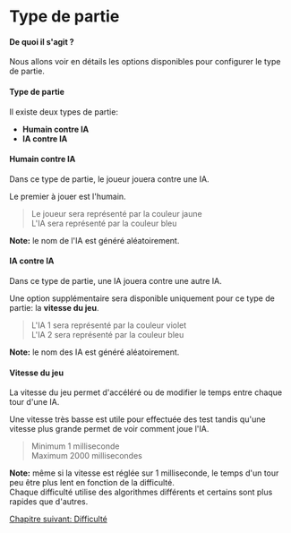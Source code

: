 # Type de partie

#### De quoi il s'agit ?

Nous allons voir en détails les options disponibles pour configurer le type de partie.

#### Type de partie

Il existe deux types de partie:

- **Humain contre IA**
- **IA contre IA**

#### Humain contre IA

Dans ce type de partie, le joueur jouera contre une IA.

Le premier à jouer est l'humain.

> Le joueur sera représenté par la couleur jaune  
> L'IA sera représenté par la couleur bleu

**Note:** le nom de l'IA est généré aléatoirement.

#### IA contre IA

Dans ce type de partie, une IA jouera contre une autre IA.

Une option supplémentaire sera disponible uniquement pour ce type de partie: la **vitesse du jeu**.

> L'IA 1 sera représenté par la couleur violet  
> L'IA 2 sera représenté par la couleur bleu

**Note:** le nom des IA est généré aléatoirement.

#### Vitesse du jeu

La vitesse du jeu permet d'accéléré ou de modifier le temps entre chaque tour d'une IA.

Une vitesse très basse est utile pour effectuée des test tandis qu'une vitesse plus grande permet de voir comment joue l'IA.

> Minimum 1 milliseconde  
> Maximum 2000 millisecondes

**Note:** même si la vitesse est réglée sur 1 milliseconde, le temps d'un tour peu être plus lent en fonction de la difficulté.  
Chaque difficulté utilise des algorithmes différents et certains sont plus rapides que d'autres.

<a href="{{ site.baseUrl }}config/level/" class="btn btn-green">Chapitre suivant: Difficulté</a>
